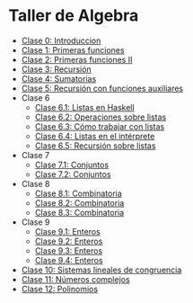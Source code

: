 # Taller de Algebra #

- [Clase 0: Introduccion](https://cutt.ly/1EdgxcT)
- [Clase 1: Primeras funciones](https://cutt.ly/uEdgWit)
- [Clase 2: Primeras funciones II](https://cutt.ly/GEdgYmc)
- [Clase 3: Recursión](https://cutt.ly/WEdgZ7C)
- [Clase 4: Sumatorias](https://cutt.ly/LEdgB0x)
- [Clase 5: Recursión con funciones auxiliares](https://cutt.ly/wEdg32K)
- Clase 6
    - [Clase 6.1: Listas en Haskell](https://cutt.ly/KEdhyuf)
    - [Clase 6.2: Operaciones sobre listas](https://cutt.ly/hEdhfoq)
    - [Clase 6.3: Cómo trabajar con listas](https://cutt.ly/REdhcec)
    - [Clase 6.4: Listas en el intérprete](https://cutt.ly/6EdhRzb)
    - [Clase 6.5: Recursión sobre listas](https://cutt.ly/5EdhO6D)
- Clase 7
    - [Clase 7.1: Conjuntos](https://cutt.ly/SEdjrIc)
    - [Clase 7.2: Conjuntos](https://cutt.ly/9EdjpXF)
- Clase 8
    - [Clase 8.1: Combinatoria](https://cutt.ly/rEdjgbU)
    - [Clase 8.2: Combinatoria](https://cutt.ly/uEdjxM0)
    - [Clase 8.3: Combinatoria](https://cutt.ly/ZEdjnDt)
- Clase 9
    - [Clase 9.1: Enteros](https://cutt.ly/fEdjDoO)
    - [Clase 9.2: Enteros](https://cutt.ly/EEdjHD7)
    - [Clase 9.3: Enteros](https://cutt.ly/GEdjLqC)
    - [Clase 9.4: Enteros](https://cutt.ly/kEdjXUM)
- [Clase 10: Sistemas lineales de congruencia](https://cutt.ly/LEdjMq3)
- [Clase 11: Números complejos](https://cutt.ly/iEdj2ec)
- [Clase 12: Polinomios](https://cutt.ly/fEdj3GM)